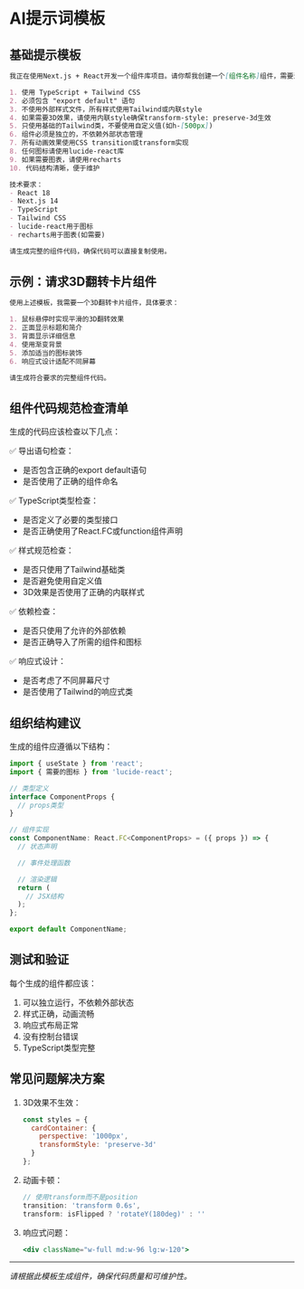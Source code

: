 # AI提示词模板

## 基础提示模板

```markdown
我正在使用Next.js + React开发一个组件库项目。请你帮我创建一个[组件名称]组件，需要满足以下要求：

1. 使用 TypeScript + Tailwind CSS
2. 必须包含 "export default" 语句
3. 不使用外部样式文件，所有样式使用Tailwind或内联style
4. 如果需要3D效果，请使用内联style确保transform-style: preserve-3d生效
5. 只使用基础的Tailwind类，不要使用自定义值(如h-[500px])
6. 组件必须是独立的，不依赖外部状态管理
7. 所有动画效果使用CSS transition或transform实现
8. 任何图标请使用lucide-react库
9. 如果需要图表，请使用recharts
10. 代码结构清晰，便于维护

技术要求：
- React 18
- Next.js 14
- TypeScript
- Tailwind CSS
- lucide-react用于图标
- recharts用于图表(如需要)

请生成完整的组件代码，确保代码可以直接复制使用。
```

## 示例：请求3D翻转卡片组件

```markdown
使用上述模板，我需要一个3D翻转卡片组件，具体要求：

1. 鼠标悬停时实现平滑的3D翻转效果
2. 正面显示标题和简介
3. 背面显示详细信息
4. 使用渐变背景
5. 添加适当的图标装饰
6. 响应式设计适配不同屏幕

请生成符合要求的完整组件代码。
```

## 组件代码规范检查清单

生成的代码应该检查以下几点：

✅ 导出语句检查：
- 是否包含正确的export default语句
- 是否使用了正确的组件命名

✅ TypeScript类型检查：
- 是否定义了必要的类型接口
- 是否正确使用了React.FC或function组件声明

✅ 样式规范检查：
- 是否只使用了Tailwind基础类
- 是否避免使用自定义值
- 3D效果是否使用了正确的内联样式

✅ 依赖检查：
- 是否只使用了允许的外部依赖
- 是否正确导入了所需的组件和图标

✅ 响应式设计：
- 是否考虑了不同屏幕尺寸
- 是否使用了Tailwind的响应式类

## 组织结构建议

生成的组件应遵循以下结构：

```typescript
import { useState } from 'react';
import { 需要的图标 } from 'lucide-react';

// 类型定义
interface ComponentProps {
  // props类型
}

// 组件实现
const ComponentName: React.FC<ComponentProps> = ({ props }) => {
  // 状态声明

  // 事件处理函数

  // 渲染逻辑
  return (
    // JSX结构
  );
};

export default ComponentName;
```

## 测试和验证

每个生成的组件都应该：

1. 可以独立运行，不依赖外部状态
2. 样式正确，动画流畅
3. 响应式布局正常
4. 没有控制台错误
5. TypeScript类型完整

## 常见问题解决方案

1. 3D效果不生效：
   ```javascript
   const styles = {
     cardContainer: {
       perspective: '1000px',
       transformStyle: 'preserve-3d'
     }
   };
   ```

2. 动画卡顿：
   ```javascript
   // 使用transform而不是position
   transition: 'transform 0.6s',
   transform: isFlipped ? 'rotateY(180deg)' : ''
   ```

3. 响应式问题：
   ```jsx
   <div className="w-full md:w-96 lg:w-120">
   ```

---

*请根据此模板生成组件，确保代码质量和可维护性。*